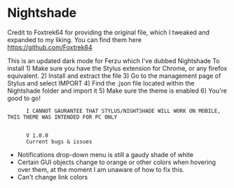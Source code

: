 # Nightshade
Credit to Foxtrek64 for providing the original file, which I tweaked and expanded to my liking. You can find them here https://github.com/Foxtrek64


This is an updated dark mode for Ferzu which I've dubbed Nightshade
          To install
          1) Make sure you have the Stylus extension for Chrome, or any firefox equivalent.
          2) Install and extract the file
          3) Go to the management page of Stylus and select IMPORT
          4) Find the .json file located within the Nightshade folder and import it
          5) Make sure the theme is enabled
          6) You're good to go!
          
          I CANNOT GAURANTEE THAT STYLUS/NIGHTSHADE WILL WORK ON MOBILE, THIS THEME WAS INTENDED FOR PC ONLY
          
          
          V 1.0.0
          Current bugs & issues
- Notifications drop-down menu is still a gaudy shade of white
- Certain GUI objects change to orange or other colors when hovering over them, at the moment I am unaware of how to fix this.
- Can't change link colors
          
